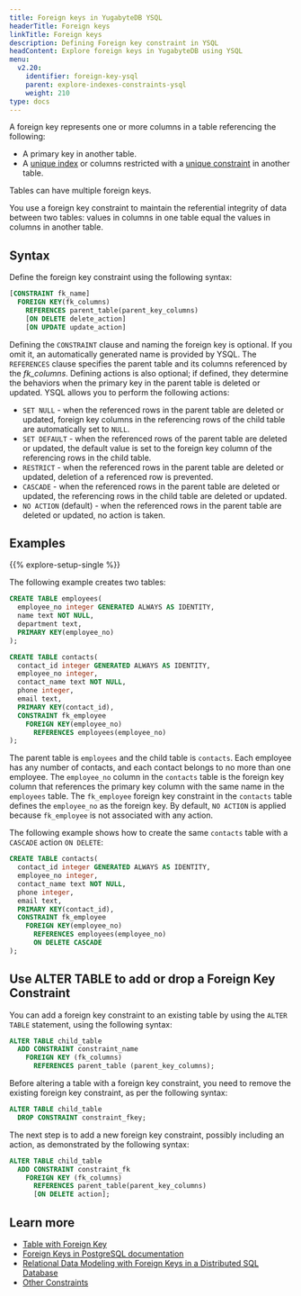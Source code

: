 ```yaml
---
title: Foreign keys in YugabyteDB YSQL
headerTitle: Foreign keys
linkTitle: Foreign keys
description: Defining Foreign key constraint in YSQL
headContent: Explore foreign keys in YugabyteDB using YSQL
menu:
  v2.20:
    identifier: foreign-key-ysql
    parent: explore-indexes-constraints-ysql
    weight: 210
type: docs
---
```


A foreign key represents one or more columns in a table referencing the following:

- A primary key in another table.
- A [unique index](../unique-index-ysql/#using-a-unique-index) or columns restricted with a [unique constraint](../other-constraints/#unique-constraint) in another table.

Tables can have multiple foreign keys.

You use a foreign key constraint to maintain the referential integrity of data between two tables: values in columns in one table equal the values in columns in another table.

## Syntax

Define the foreign key constraint using the following syntax:

```sql
[CONSTRAINT fk_name]
  FOREIGN KEY(fk_columns)
    REFERENCES parent_table(parent_key_columns)
    [ON DELETE delete_action]
    [ON UPDATE update_action]
```

Defining the `CONSTRAINT` clause and naming the foreign key is optional. If you omit it, an automatically generated name is provided by YSQL. The `REFERENCES` clause specifies the parent table and its columns referenced by the *fk_columns*. Defining actions is also optional; if defined, they determine the behaviors when the primary key in the parent table is deleted or updated. YSQL allows you to perform the following actions:

- `SET NULL` - when the referenced rows in the parent table are deleted or updated, foreign key columns in the referencing rows of the child table are automatically set to `NULL`.
- `SET DEFAULT` - when the referenced rows of the parent table are deleted or updated, the default value is set to the foreign key column of the referencing rows in the child table.
- `RESTRICT` - when the referenced rows in the parent table are deleted or updated, deletion of a referenced row is prevented.
- `CASCADE` - when the referenced rows in the parent table are deleted or updated, the referencing rows in the child table are deleted or updated.
- `NO ACTION` (default) - when the referenced rows in the parent table are deleted or updated, no action is taken.

## Examples

{{% explore-setup-single %}}

The following example creates two tables:

```sql
CREATE TABLE employees(
  employee_no integer GENERATED ALWAYS AS IDENTITY,
  name text NOT NULL,
  department text,
  PRIMARY KEY(employee_no)
);

CREATE TABLE contacts(
  contact_id integer GENERATED ALWAYS AS IDENTITY,
  employee_no integer,
  contact_name text NOT NULL,
  phone integer,
  email text,
  PRIMARY KEY(contact_id),
  CONSTRAINT fk_employee
    FOREIGN KEY(employee_no)
      REFERENCES employees(employee_no)
);
```

The parent table is `employees` and the child table is `contacts`. Each employee has any number of contacts, and each contact belongs to no more than one employee. The `employee_no` column in the `contacts` table is the foreign key column that references the primary key column with the same name in the `employees` table. The `fk_employee` foreign key constraint in the `contacts` table defines the `employee_no` as the foreign key. By default, `NO ACTION` is applied because `fk_employee` is not associated with any action.

The following example shows how to create the same `contacts` table with a `CASCADE` action `ON DELETE`:

```sql
CREATE TABLE contacts(
  contact_id integer GENERATED ALWAYS AS IDENTITY,
  employee_no integer,
  contact_name text NOT NULL,
  phone integer,
  email text,
  PRIMARY KEY(contact_id),
  CONSTRAINT fk_employee
    FOREIGN KEY(employee_no)
      REFERENCES employees(employee_no)
      ON DELETE CASCADE
);
```

## Use ALTER TABLE to add or drop a Foreign Key Constraint

You can add a foreign key constraint to an existing table by using the `ALTER TABLE` statement, using the following syntax:

```sql
ALTER TABLE child_table
  ADD CONSTRAINT constraint_name
    FOREIGN KEY (fk_columns)
      REFERENCES parent_table (parent_key_columns);
```

Before altering a table with a foreign key constraint, you need to remove the existing foreign key constraint, as per the following syntax:

```sql
ALTER TABLE child_table
  DROP CONSTRAINT constraint_fkey;
```

The next step is to add a new foreign key constraint, possibly including an action, as demonstrated by the following syntax:

```sql
ALTER TABLE child_table
  ADD CONSTRAINT constraint_fk
    FOREIGN KEY (fk_columns)
      REFERENCES parent_table(parent_key_columns)
      [ON DELETE action];
```

## Learn more

- [Table with Foreign Key](../../../../api/ysql/the-sql-language/statements/ddl_create_table/#table-with-foreign-key-constraint)
- [Foreign Keys in PostgreSQL documentation](https://www.postgresql.org/docs/12/ddl-constraints.html#DDL-CONSTRAINTS-FK)
- [Relational Data Modeling with Foreign Keys in a Distributed SQL Database](https://www.yugabyte.com/blog/relational-data-modeling-with-foreign-keys-in-a-distributed-sql-database/)
- [Other Constraints](../other-constraints/)
